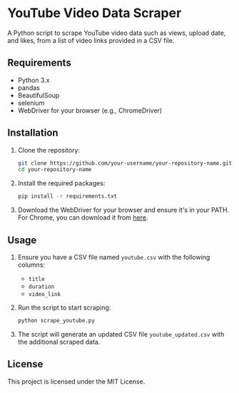 # YouTube Video Data Scraper

A Python script to scrape YouTube video data such as views, upload date, and likes, from a list of video links provided in a CSV file.

## Requirements

- Python 3.x
- pandas
- BeautifulSoup
- selenium
- WebDriver for your browser (e.g., ChromeDriver)

## Installation

1. Clone the repository:
    ```bash
    git clone https://github.com/your-username/your-repository-name.git
    cd your-repository-name
    ```

2. Install the required packages:
    ```bash
    pip install -r requirements.txt
    ```

3. Download the WebDriver for your browser and ensure it's in your PATH. For Chrome, you can download it from [here](https://sites.google.com/a/chromium.org/chromedriver/).

## Usage

1. Ensure you have a CSV file named `youtube.csv` with the following columns:
    - `title`
    - `duration`
    - `video_link`

2. Run the script to start scraping:
    ```bash
    python scrape_youtube.py
    ```

3. The script will generate an updated CSV file `youtube_updated.csv` with the additional scraped data.

## License

This project is licensed under the MIT License.
